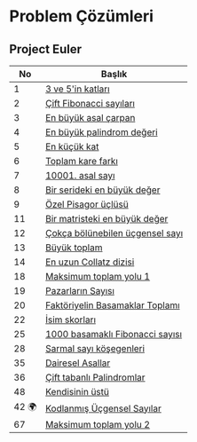 # Problem Çözümleri


 ## Project Euler

 | No                    | Başlık                                                              |
 |-----------------------|--------------------------------------------------                   |
 |1                      |[3 ve 5'in katları](./ProjectEuler/01)                               |
 |2                      |[Çift Fibonacci sayıları](./ProjectEuler/02)                         |
 |3                      |[En büyük asal çarpan](./ProjectEuler/03)                            |
 |4                      |[En büyük palindrom değeri](./ProjectEuler/04)                       |
 |5                      |[En küçük kat](./ProjectEuler/05)                                    |
 |6                      |[Toplam kare farkı](./ProjectEuler/06)                               |
 |7                      |[10001. asal sayı](./ProjectEuler/07)                                |
 |8                      |[Bir serideki en büyük değer](./ProjectEuler/08)                     | 
 |9                      |[Özel Pisagor üçlüsü](./ProjectEuler/08)                             | 
 |11                     |[Bir matristeki en büyük değer](./ProjectEuler/11)                   | 
 |12                     |[Çokça bölünebilen üçgensel sayı](./ProjectEuler/12)                 | 
 |13                     |[Büyük toplam](./ProjectEuler/13)                                    | 
 |14                     |[En uzun Collatz dizisi](./ProjectEuler/14)                          | 
 |18                     |[Maksimum toplam yolu 1](./ProjectEuler/18)                          |     
 |19                     |[Pazarların Sayısı](./ProjectEuler/19)                               |     
 |20                     |[Faktöriyelin Basamaklar Toplamı](./ProjectEuler/20)                 |    
 |22                     |[İsim skorları](./ProjectEuler/22)                                   |  
 |25                     |[1000 basamaklı Fibonacci sayısı](./ProjectEuler/25)                 |      
 |28                     |[Sarmal sayı köşegenleri](./ProjectEuler/28)                         |    
 |35                     |[Dairesel Asallar](./ProjectEuler/35)                                |        
 |36                     |[Çift tabanlı Palindromlar](./ProjectEuler/36)                       |        
 |48                     |[Kendisinin üstü](./ProjectEuler/48)                                 |                       
 |42 :earth_africa: 	 |[Kodlanmış Üçgensel Sayılar](./ProjectEuler/42)                      |
 |67                     |[Maksimum toplam yolu 2](./ProjectEuler/67)                          | 